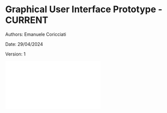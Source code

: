 # Graphical User Interface Prototype - CURRENT

Authors: Emanuele Coricciati

Date: 29/04/2024

Version: 1

![GUI Prototype V1](./images/GUIV1.pdf)
